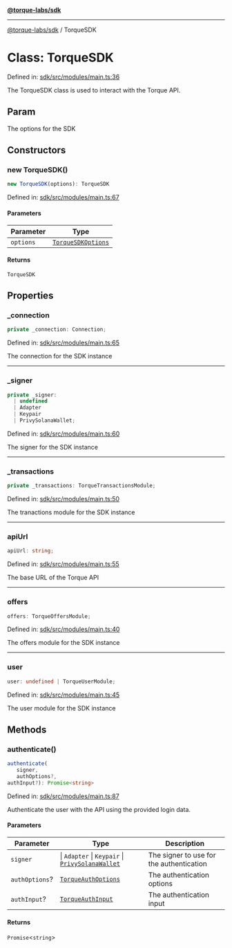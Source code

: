 [**@torque-labs/sdk**](../README.md)

***

[@torque-labs/sdk](../README.md) / TorqueSDK

# Class: TorqueSDK

Defined in: [sdk/src/modules/main.ts:36](https://github.com/torque-labs/monorepo/blob/f4ba71b316d908ec6167830d700bbcfae0be65a8/packages/sdk/src/modules/main.ts#L36)

The TorqueSDK class is used to interact with the Torque API.

## Param

The options for the SDK

## Constructors

### new TorqueSDK()

```ts
new TorqueSDK(options): TorqueSDK
```

Defined in: [sdk/src/modules/main.ts:67](https://github.com/torque-labs/monorepo/blob/f4ba71b316d908ec6167830d700bbcfae0be65a8/packages/sdk/src/modules/main.ts#L67)

#### Parameters

| Parameter | Type |
| ------ | ------ |
| `options` | [`TorqueSDKOptions`](../type-aliases/TorqueSDKOptions.md) |

#### Returns

`TorqueSDK`

## Properties

### \_connection

```ts
private _connection: Connection;
```

Defined in: [sdk/src/modules/main.ts:65](https://github.com/torque-labs/monorepo/blob/f4ba71b316d908ec6167830d700bbcfae0be65a8/packages/sdk/src/modules/main.ts#L65)

The connection for the SDK instance

***

### \_signer

```ts
private _signer: 
  | undefined
  | Adapter
  | Keypair
  | PrivySolanaWallet;
```

Defined in: [sdk/src/modules/main.ts:60](https://github.com/torque-labs/monorepo/blob/f4ba71b316d908ec6167830d700bbcfae0be65a8/packages/sdk/src/modules/main.ts#L60)

The signer for the SDK instance

***

### \_transactions

```ts
private _transactions: TorqueTransactionsModule;
```

Defined in: [sdk/src/modules/main.ts:50](https://github.com/torque-labs/monorepo/blob/f4ba71b316d908ec6167830d700bbcfae0be65a8/packages/sdk/src/modules/main.ts#L50)

The tranactions module for the SDK instance

***

### apiUrl

```ts
apiUrl: string;
```

Defined in: [sdk/src/modules/main.ts:55](https://github.com/torque-labs/monorepo/blob/f4ba71b316d908ec6167830d700bbcfae0be65a8/packages/sdk/src/modules/main.ts#L55)

The base URL of the Torque API

***

### offers

```ts
offers: TorqueOffersModule;
```

Defined in: [sdk/src/modules/main.ts:40](https://github.com/torque-labs/monorepo/blob/f4ba71b316d908ec6167830d700bbcfae0be65a8/packages/sdk/src/modules/main.ts#L40)

The offers module for the SDK instance

***

### user

```ts
user: undefined | TorqueUserModule;
```

Defined in: [sdk/src/modules/main.ts:45](https://github.com/torque-labs/monorepo/blob/f4ba71b316d908ec6167830d700bbcfae0be65a8/packages/sdk/src/modules/main.ts#L45)

The user module for the SDK instance

## Methods

### authenticate()

```ts
authenticate(
   signer, 
   authOptions?, 
authInput?): Promise<string>
```

Defined in: [sdk/src/modules/main.ts:87](https://github.com/torque-labs/monorepo/blob/f4ba71b316d908ec6167830d700bbcfae0be65a8/packages/sdk/src/modules/main.ts#L87)

Authenticate the user with the API using the provided login data.

#### Parameters

| Parameter | Type | Description |
| ------ | ------ | ------ |
| `signer` | \| `Adapter` \| `Keypair` \| [`PrivySolanaWallet`](../type-aliases/PrivySolanaWallet.md) | The signer to use for the authentication |
| `authOptions`? | [`TorqueAuthOptions`](../type-aliases/TorqueAuthOptions.md) | The authentication options |
| `authInput`? | [`TorqueAuthInput`](../type-aliases/TorqueAuthInput.md) | The authentication input |

#### Returns

`Promise`\<`string`\>
